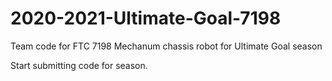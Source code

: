 # 2020-2021-Ultimate-Goal-7198
Team code for FTC 7198 Mechanum chassis robot for Ultimate Goal season

Start submitting code for season.
